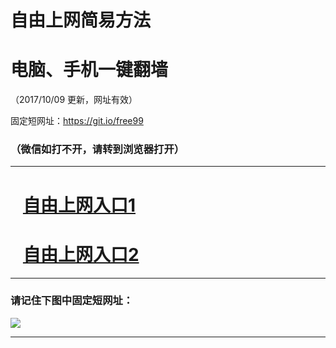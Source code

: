 ﻿# 自由上网简易方法

# 电脑、手机一键翻墙

（2017/10/09 更新，网址有效）

固定短网址：https://git.io/free99

### （微信如打不开，请转到浏览器打开）


***





# &nbsp;&nbsp; <a href="http://ft603211986.fwq-tz-1001.info/fwqtz01.html?t=100900130614 " target="_blank">自由上网入口1</a>
# &nbsp;&nbsp; <a href="http://ft956429276.fwq-tz-1002.info/fwqtz02.html?t=1009001105 " target="_blank">自由上网入口2</a>
***

### 请记住下图中固定短网址：

<img src="https://s3-us-west-2.amazonaws.com/fwq-1001/yjfq-20170905okok.png" /> 


***

